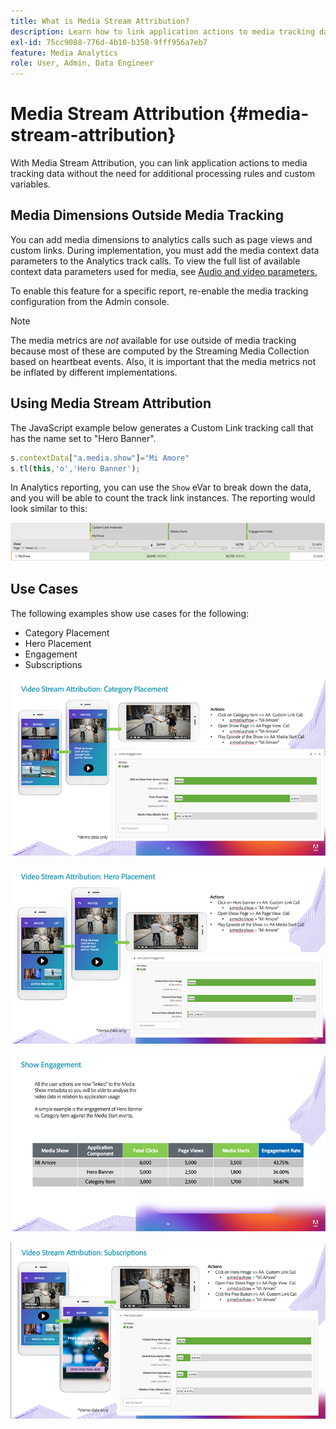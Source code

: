```yaml
---
title: What is Media Stream Attribution?
description: Learn how to link application actions to media tracking data without the need for additional processing rules and custom variables.
exl-id: 75cc9088-776d-4b10-b358-9fff956a7eb7
feature: Media Analytics
role: User, Admin, Data Engineer
---
```

# Media Stream Attribution {#media-stream-attribution}

With Media Stream Attribution, you can link application actions to media tracking data without the need for additional processing rules and custom variables.

## Media Dimensions Outside Media Tracking

You can add media dimensions to analytics calls such as page views and custom links. During implementation, you must add the media context data parameters to the Analytics track calls. To view the full list of available context data parameters used for media, see [Audio and video parameters.](/help/implementation/variables/audio-video-parameters.md)

To enable this feature for a specific report, re-enable the media tracking configuration from the Admin console.

>[!NOTE]
>
>The media metrics are _not_ available for use outside of media tracking because most of these are computed by the Streaming Media Collection based on heartbeat events. Also, it is important that the media metrics not be inflated by different implementations.

## Using Media Stream Attribution

The JavaScript example below generates a Custom Link tracking call that has the name set to "Hero Banner".

```javascript
s.contextData["a.media.show"]="Mi Amore"
s.tl(this,'o','Hero Banner');
```

In Analytics reporting, you can use the `Show` eVar to break down the data, and you will be able to count the track link instances. The reporting would look similar to this:

![](/assets/myShow-rpt-1.png)

## Use Cases

The following examples show use cases for the following:

* Category Placement
* Hero Placement
* Engagement
* Subscriptions

![](/assets/vid-stream-attr-category.png)

![](/assets/vid-stream-attr-hero.png)

![](/assets/show-engagement.png)

![](/assets/vid-stream-attr-subs.png)
